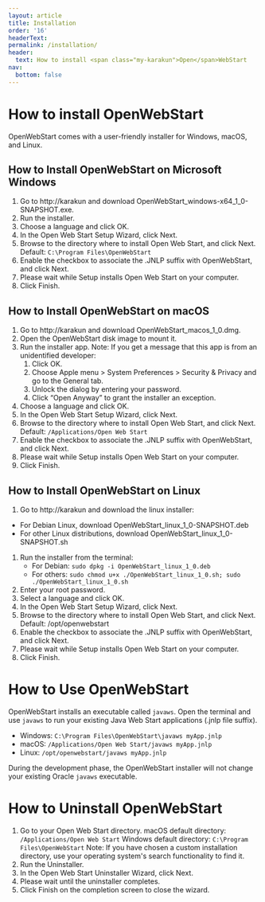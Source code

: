 ```yaml
---
layout: article
title: Installation
order: '16'
headerText:
permalink: /installation/
header:
  text: How to install <span class="my-karakun">Open</span>WebStart
nav:
  bottom: false
---
```


# How to install <span class="my-karakun">Open</span>WebStart

<span class="my-karakun">Open</span>WebStart comes with a user-friendly installer for Windows, macOS, and Linux.

## How to Install <span class="my-karakun">Open</span>WebStart on Microsoft Windows

1. Go to http://karakun and download OpenWebStart_windows-x64_1_0-SNAPSHOT.exe.
1. Run the installer.
1. Choose a language and click OK. 
1. In the Open Web Start Setup Wizard, click Next.
1. Browse to the directory where to install Open Web Start, and click Next. 
   Default: `C:\Program Files\OpenWebStart`
1. Enable the checkbox to associate the .JNLP suffix with OpenWebStart, and click Next.
1. Please wait while Setup installs Open Web Start on your computer.
1. Click Finish.

## How to Install <span class="my-karakun">Open</span>WebStart on macOS

1. Go to http://karakun and download OpenWebStart_macos_1_0.dmg.
1. Open the OpenWebStart disk image to mount it. 
1. Run the installer app.
   Note: If you get a message that this app is from an unidentified developer:
   1. Click OK. 
   1. Choose Apple menu > System Preferences > Security & Privacy and go to the General tab. 
   1. Unlock the dialog by entering your password.
   1. Click “Open Anyway” to grant the installer an exception. 
1. Choose a language and click OK. 
1. In the Open Web Start Setup Wizard, click Next.
1. Browse to the directory where to install Open Web Start, and click Next. 
   Default: `/Applications/Open Web Start`
1. Enable the checkbox to associate the .JNLP suffix with OpenWebStart, and click Next.
1. Please wait while Setup installs Open Web Start on your computer.
1. Click Finish.

## How to Install <span class="my-karakun">Open</span>WebStart on Linux

1. Go to http://karakun and download the linux installer:
  * For Debian Linux, download OpenWebStart_linux_1_0-SNAPSHOT.deb
  * For other Linux distributions, download OpenWebStart_linux_1_0-SNAPSHOT.sh
1. Run the installer from the terminal: 
   * For Debian: `sudo dpkg -i OpenWebStart_linux_1_0.deb`
   * For others: `sudo chmod u+x ./OpenWebStart_linux_1_0.sh; sudo ./OpenWebStart_linux_1_0.sh`
1. Enter your root password.
1. Select a language and click OK. 
1. In the Open Web Start Setup Wizard, click Next.
1. Browse to the directory where to install Open Web Start, and click Next. 
   Default: /opt/openwebstart
1. Enable the checkbox to associate the .JNLP suffix with OpenWebStart, and click Next.
1. Please wait while Setup installs Open Web Start on your computer.
1. Click Finish.

# How to Use <span class="my-karakun">Open</span>WebStart

<span class="my-karakun">Open</span>WebStart installs an executable called `javaws`. Open the terminal and use `javaws` to run your existing Java Web Start applications (.jnlp file suffix).

* Windows:
  `C:\Program Files\OpenWebStart\javaws myApp.jnlp`
* macOS: 
  `/Applications/Open Web Start/javaws myApp.jnlp`
* Linux: 
  `/opt/openwebstart/javaws myApp.jnlp`

During the development phase, the <span class="my-karakun">Open</span>WebStart installer will not change your existing Oracle `javaws` executable.

# How to Uninstall <span class="my-karakun">Open</span>WebStart

1. Go to your Open Web Start directory. 
   macOS default directory: `/Applications/Open Web Start`
   Windows default directory: `C:\Program Files\OpenWebStart`
   Note: If you have chosen a custom installation directory, use your operating system's search functionality to find it. 
1. Run the Uninstaller.
1. In the Open Web Start Uninstaller Wizard, click Next.
1. Please wait until the uninstaller completes.
1. Click Finish on the completion screen to close the wizard.
